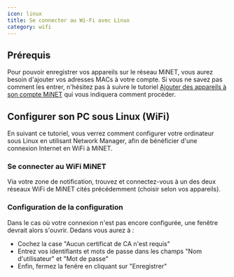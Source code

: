 ```yaml
---
icon: linux
title: Se connecter au Wi-Fi avec Linux
category: wifi
---
```


## Prérequis

Pour pouvoir enregistrer vos appareils sur le réseau MiNET, vous aurez besoin d'ajouter vos adresses MACs à votre compte. Si vous ne savez pas comment les entrer, n'hésitez pas à suivre le tutoriel [Ajouter des appareils à son compte MiNET](/tutoriels/ajouter-des-appareils) qui vous indiquera comment procéder.

## Configurer son PC sous Linux (WiFi)

En suivant ce tutoriel, vous verrez comment configurer votre ordinateur sous Linux en utilisant Network Manager, afin de bénéficier d'une connexion Internet en WiFi à MiNET.

### Se connecter au WiFi MiNET

Via votre zone de notification, trouvez et connectez-vous à un des deux réseaux WiFi de MiNET cités précédemment (choisir selon vos appareils).

### Configuration de la configuration

Dans le cas où votre connexion n'est pas encore configurée, une fenêtre devrait alors s'ouvrir. Dedans vous aurez à :

- Cochez la case "Aucun certificat de CA n'est requis"
- Entrez vos identifiants et mots de passe dans les champs "Nom d'utilisateur" et "Mot de passe"
- Enfin, fermez la fenêre en cliquant sur "Enregistrer"
